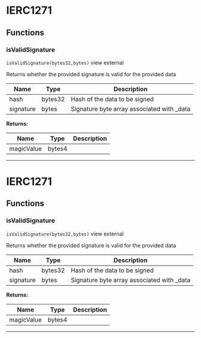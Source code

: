 

# IERC1271




## Functions
### isValidSignature


`isValidSignature(bytes32,bytes)` view external

Returns whether the provided signature is valid for the provided data



| Name | Type | Description |
| ---- | ---- | ----------- |
| hash | bytes32 | Hash of the data to be signed |
| signature | bytes | Signature byte array associated with _data |

**Returns:**

| Name | Type | Description |
| ---- | ---- | ----------- |
| magicValue | bytes4 |  |



---




# IERC1271




## Functions
### isValidSignature


`isValidSignature(bytes32,bytes)` view external

Returns whether the provided signature is valid for the provided data



| Name | Type | Description |
| ---- | ---- | ----------- |
| hash | bytes32 | Hash of the data to be signed |
| signature | bytes | Signature byte array associated with _data |

**Returns:**

| Name | Type | Description |
| ---- | ---- | ----------- |
| magicValue | bytes4 |  |



---


